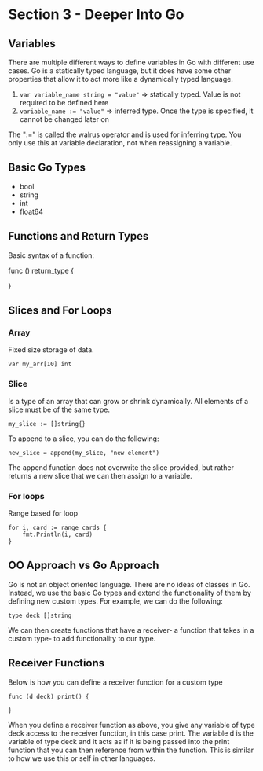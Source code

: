 # Section 3 - Deeper Into Go

## Variables
There are multiple different ways to define variables in Go with different use cases. Go
is a statically typed language, but it does have some other properties that allow it to
act more like a dynamically typed language.

1. `var variable_name string = "value"`   => statically typed. Value is not required to be
                                           defined here
2. `variable_name := "value"`             => inferred type. Once the type is specified, it
                                           cannot be changed later on

The ":=" is called the walrus operator and is used for inferring type. You only use this at
variable declaration, not when reassigning a variable.

## Basic Go Types
- bool
- string
- int
- float64

## Functions and Return Types
Basic syntax of a function:

func () return_type {

}

## Slices and For Loops
### Array
Fixed size storage of data.

`var my_arr[10] int`

### Slice
Is a type of an array that can grow or shrink dynamically. All elements of a slice must
be of the same type.

`my_slice := []string{}`

To append to a slice, you can do the following:

`new_slice = append(my_slice, "new element")`

The append function does not overwrite the slice provided, but rather returns a new slice
that we can then assign to a variable.

### For loops
Range based for loop
```
for i, card := range cards {
    fmt.Println(i, card)
}
```

## OO Approach vs Go Approach
Go is not an object oriented language. There are no ideas of classes in Go. Instead, we use
the basic Go types and extend the functionality of them by defining new custom types. For example,
we can do the following:

`type deck []string`

We can then create functions that have a receiver- a function that takes in a custom type- to add
functionality to our type. 

## Receiver Functions
Below is how you can define a receiver function for a custom type
```
func (d deck) print() {
	
}
```

When you define a receiver function as above, you give any variable of type deck access to the receiver
function, in this case print. The variable d is the variable of type deck and it acts as if it is being
passed into the print function that you can then reference from within the function. This is similar to
how we use this or self in other languages.